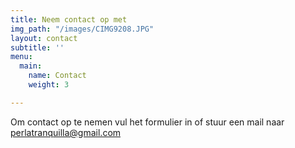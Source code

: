 ```yaml
---
title: Neem contact op met
img_path: "/images/CIMG9208.JPG"
layout: contact
subtitle: ''
menu:
  main:
    name: Contact
    weight: 3

---
```

Om contact op te nemen vul het formulier in of stuur een mail naar perlatranquilla@gmail.com 